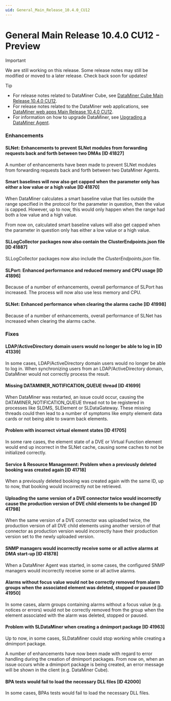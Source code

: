 ```yaml
---
uid: General_Main_Release_10.4.0_CU12
---
```


# General Main Release 10.4.0 CU12 - Preview

> [!IMPORTANT]
> We are still working on this release. Some release notes may still be modified or moved to a later release. Check back soon for updates!

> [!TIP]
>
> - For release notes related to DataMiner Cube, see [DataMiner Cube Main Release 10.4.0 CU12](xref:Cube_Main_Release_10.4.0_CU12).
> - For release notes related to the DataMiner web applications, see [DataMiner web apps Main Release 10.4.0 CU12](xref:Web_apps_Main_Release_10.4.0_CU12).
> - For information on how to upgrade DataMiner, see [Upgrading a DataMiner Agent](xref:Upgrading_a_DataMiner_Agent).

### Enhancements

#### SLNet: Enhancements to prevent SLNet modules from forwarding requests back and forth between two DMAs [ID 41827]

<!-- MR 10.4.0 [CU12] - FR 10.5.3 -->

A number of enhancements have been made to prevent SLNet modules from forwarding requests back and forth between two DataMiner Agents.

#### Smart baselines will now also get capped when the parameter only has either a low value or a high value [ID 41870]

<!-- MR 10.4.0 [CU12] - FR 10.5.3 -->

When DataMiner calculates a smart baseline value that lies outside the range specified in the protocol for the parameter in question, then the value is capped. However, up to now, this would only happen when the range had both a low value and a high value.

From now on, calculated smart baseline values will also get capped when the parameter in question only has either a low value or a high value.

#### SLLogCollector packages now also contain the ClusterEndpoints.json file [ID 41887]

<!-- MR 10.4.0 [CU12] - FR 10.5.3 -->

SLLogCollector packages now also include the *ClusterEndpoints.json* file.

#### SLPort: Enhanced performance and reduced memory and CPU usage [ID 41896]

<!-- MR 10.4.0 [CU12] - FR 10.5.3 -->

Because of a number of enhancements, overall performance of SLPort has increased. The process will now also use less memory and CPU.

#### SLNet: Enhanced performance when clearing the alarms cache [ID 41998]

<!-- MR 10.4.0 [CU12] - FR 10.5.3 -->

Because of a number of enhancements, overall performance of SLNet has increased when clearing the alarms cache.

### Fixes

#### LDAP/ActiveDirectory domain users would no longer be able to log in [ID 41339]

<!-- MR 10.4.0 [CU12] - FR 10.5.2 -->

In some cases, LDAP/ActiveDirectory domain users would no longer be able to log in. When synchronizing users from an LDAP/ActiveDirectory domain, DataMiner would not correctly process the result.

#### Missing DATAMINER_NOTIFICATION_QUEUE thread [ID 41699]

<!-- MR 10.4.0 [CU12] - FR 10.5.3 -->

When DataMiner was restarted, an issue could occur, causing the DATAMINER_NOTIFICATION_QUEUE thread not to be registered in processes like SLDMS, SLElement or SLDataGateway. These missing threads could then lead to a number of symptoms like empty element data cards or not being able to swarm back elements.

#### Problem with incorrect virtual element states [ID 41705]

<!-- MR 10.4.0 [CU12] - FR 10.5.3 -->

In some rare cases, the element state of a DVE or Virtual Function element would end up incorrect in the SLNet cache, causing some caches to not be initialized correctly.

#### Service & Resource Management: Problem when a previously deleted booking was created again [ID 41718]

<!-- MR 10.4.0 [CU12] - FR 10.5.3 -->

When a previously deleted booking was created again with the same ID, up to now, that booking would incorrectly not be retrieved.

#### Uploading the same version of a DVE connector twice would incorrectly cause the production version of DVE child elements to be changed [ID 41798]

<!-- MR 10.4.0 [CU12] - FR 10.5.3 -->

When the same version of a DVE connector was uploaded twice, the production version of all DVE child elements using another version of that connector as production version would incorrectly have their production version set to the newly uploaded version.

#### SNMP managers would incorrectly receive some or all active alarms at DMA start-up [ID 41878]

<!-- MR 10.4.0 [CU12] - FR 10.5.3 -->

When a DataMiner Agent was started, in some cases, the configured SNMP managers would incorrectly receive some or all active alarms.

#### Alarms without focus value would not be correctly removed from alarm groups when the associated element was deleted, stopped or paused [ID 41950]

<!-- MR 10.4.0 [CU12] - FR 10.5.3 -->

In some cases, alarm groups containing alarms without a focus value (e.g. notices or errors) would not be correctly removed from the group when the element associated with the alarm was deleted, stopped or paused.

#### Problem with SLDataMiner when creating a dmimport package [ID 41963]

<!-- MR 10.4.0 [CU12] - FR 10.5.3 -->

Up to now, in some cases, SLDataMiner could stop working while creating a dmimport package.

A number of enhancements have now been made with regard to error handling during the creation of dmimport packages. From now on, when an issue occurs while a dmimport package is being created, an error message will be shown in the client (e.g. DataMiner Cube).

#### BPA tests would fail to load the necessary DLL files [ID 42000]

<!-- MR 10.4.0 [CU12] - FR 10.5.3 -->

In some cases, BPAs tests would fail to load the necessary DLL files.

